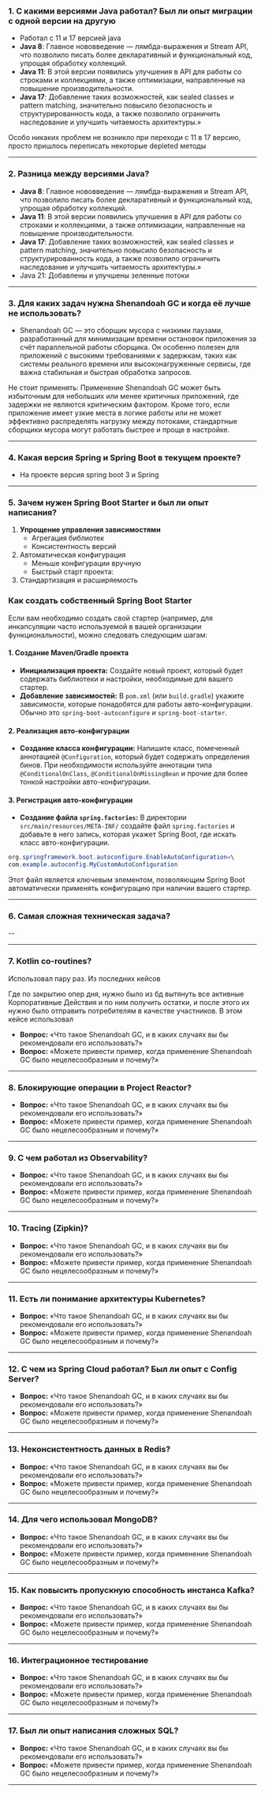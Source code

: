 
### 1. С какими версиями Java работал? Был ли опыт миграции с одной версии на другую

- Работал с 11 и 17 версией java
- **Java 8**: Главное нововведение — лямбда-выражения и Stream API, что позволило писать более декларативный и функциональный код, упрощая обработку коллекций.
- **Java 11**: В этой версии появились улучшения в API для работы со строками и коллекциями, а также оптимизации, направленные на повышение производительности.
- **Java 17**: Добавление таких возможностей, как sealed classes и pattern matching, значительно повысило безопасность и структурированность кода, а также позволило ограничить наследование и улучшить читаемость архитектуры.»

Особо никаких проблем не возникло при переходи с 11 в 17 версию, просто пришлось переписать некоторые depleted методы

---

### 2. Разница между версиями Java?

- **Java 8**: Главное нововведение — лямбда-выражения и Stream API, что позволило писать более декларативный и функциональный код, упрощая обработку коллекций.
- **Java 11**: В этой версии появились улучшения в API для работы со строками и коллекциями, а также оптимизации, направленные на повышение производительности.
- **Java 17**: Добавление таких возможностей, как sealed classes и pattern matching, значительно повысило безопасность и структурированность кода, а также позволило ограничить наследование и улучшить читаемость архитектуры.»
- Java 21: Добавлены и улучшены зеленные потоки

---

### 3. Для каких задач нужна Shenandoah GC и когда её лучше не использовать?

- Shenandoah GC — это сборщик мусора с низкими паузами, разработанный для минимизации времени остановок приложения за счёт параллельной работы сборщика. Он особенно полезен для приложений с высокими требованиями к задержкам, таких как системы реального времени или высоконагруженные сервисы, где важна стабильная и быстрая обработка запросов.

Не стоит применять:
Применение Shenandoah GC может быть избыточным для небольших или менее критичных приложений, где задержки не являются критическим фактором. Кроме того, если приложение имеет узкие места в логике работы или не может эффективно распределять нагрузку между потоками, стандартные сборщики мусора могут работать быстрее и проще в настройке.

---

### 4. Какая версия Spring и Spring Boot в текущем проекте?

- На проекте версия spring boot 3 и Spring

---
### 5. Зачем нужен Spring Boot Starter и был ли опыт написания?

1. **Упрощение управления зависимостями**
	 - Агрегация библиотек
	 - Консистентность версий
2. Автоматическая конфигурация
	  - Меньше конфигурации вручную
	  - Быстрый старт проекта:
3. Стандартизация и расширяемость

### Как создать собственный Spring Boot Starter

Если вам необходимо создать свой стартер (например, для инкапсуляции часто используемой в вашей организации функциональности), можно следовать следующим шагам:

#### 1. Создание Maven/Gradle проекта

- **Инициализация проекта:** Создайте новый проект, который будет содержать библиотеки и настройки, необходимые для вашего стартер.
- **Добавление зависимостей:** В `pom.xml` (или `build.gradle`) укажите зависимости, которые понадобятся для работы авто-конфигурации. Обычно это `spring-boot-autoconfigure` и `spring-boot-starter`.

#### 2. Реализация авто-конфигурации

- **Создание класса конфигурации:** Напишите класс, помеченный аннотацией `@Configuration`, который будет содержать определения бинов. При необходимости используйте аннотации типа `@ConditionalOnClass`, `@ConditionalOnMissingBean` и прочие для более тонкой настройки авто-конфигурации.

#### 3. Регистрация авто-конфигурации

- **Создание файла `spring.factories`:** В директории `src/main/resources/META-INF/` создайте файл `spring.factories` и добавьте в него запись, которая укажет Spring Boot, где искать класс авто-конфигурации.
```java
org.springframework.boot.autoconfigure.EnableAutoConfiguration=\
com.example.autoconfig.MyCustomAutoConfiguration
```
Этот файл является ключевым элементом, позволяющим Spring Boot автоматически применять конфигурацию при наличии вашего стартер.

---
### 6. Самая сложная техническая задача?

--

---
### 7. Kotlin co-routines?

Использовал пару раз. Из последних кейсов

Где по закрытию опер дня, нужно было из бд вытянуть все активные Корпоративные Действия  и по ним получить остатки, и после этого их нужно было отправить потребителям в качестве участников.
В этом кейсе использовал 

- **Вопрос:** «Что такое Shenandoah GC, и в каких случаях вы бы рекомендовали его использовать?»
- **Вопрос:** «Можете привести пример, когда применение Shenandoah GC было нецелесообразным и почему?»

---
### 8. Блокирующие операции в Project Reactor?

- **Вопрос:** «Что такое Shenandoah GC, и в каких случаях вы бы рекомендовали его использовать?»
- **Вопрос:** «Можете привести пример, когда применение Shenandoah GC было нецелесообразным и почему?»

---
### 9. С чем работал из Observability?

- **Вопрос:** «Что такое Shenandoah GC, и в каких случаях вы бы рекомендовали его использовать?»
- **Вопрос:** «Можете привести пример, когда применение Shenandoah GC было нецелесообразным и почему?»

---
### 10. Tracing (Zipkin)?

- **Вопрос:** «Что такое Shenandoah GC, и в каких случаях вы бы рекомендовали его использовать?»
- **Вопрос:** «Можете привести пример, когда применение Shenandoah GC было нецелесообразным и почему?»

---
### 11. Есть ли понимание архитектуры Kubernetes?

- **Вопрос:** «Что такое Shenandoah GC, и в каких случаях вы бы рекомендовали его использовать?»
- **Вопрос:** «Можете привести пример, когда применение Shenandoah GC было нецелесообразным и почему?»

---
### 12. С чем из Spring Cloud работал? Был ли опыт с Config Server?

- **Вопрос:** «Что такое Shenandoah GC, и в каких случаях вы бы рекомендовали его использовать?»
- **Вопрос:** «Можете привести пример, когда применение Shenandoah GC было нецелесообразным и почему?»

---
### 13. Неконсистентность данных в Redis?

- **Вопрос:** «Что такое Shenandoah GC, и в каких случаях вы бы рекомендовали его использовать?»
- **Вопрос:** «Можете привести пример, когда применение Shenandoah GC было нецелесообразным и почему?»

---
### 14. Для чего использовал MongoDB?

- **Вопрос:** «Что такое Shenandoah GC, и в каких случаях вы бы рекомендовали его использовать?»
- **Вопрос:** «Можете привести пример, когда применение Shenandoah GC было нецелесообразным и почему?»

---
### 15. Как повысить пропускную способность инстанса Kafka?

- **Вопрос:** «Что такое Shenandoah GC, и в каких случаях вы бы рекомендовали его использовать?»
- **Вопрос:** «Можете привести пример, когда применение Shenandoah GC было нецелесообразным и почему?»

---
### 16. Интеграционное тестирование 

- **Вопрос:** «Что такое Shenandoah GC, и в каких случаях вы бы рекомендовали его использовать?»
- **Вопрос:** «Можете привести пример, когда применение Shenandoah GC было нецелесообразным и почему?»

---
### 17. Был ли опыт написания сложных SQL?

- **Вопрос:** «Что такое Shenandoah GC, и в каких случаях вы бы рекомендовали его использовать?»
- **Вопрос:** «Можете привести пример, когда применение Shenandoah GC было нецелесообразным и почему?»

---